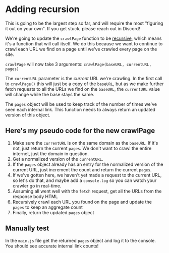 # Adding recursion

This is going to be the largest step so far, and will require the most "figuring it out on your own". If you get stuck, please reach out in Discord!

We're going to update the `crawlPage` function to be [recursive](https://blog.boot.dev/javascript/how-to-recursively-traverse-objects/), which means it's a function that will call itself. We do this because we want to continue to crawl each URL we find on a page until we've crawled every page on the site.

`crawlPage` will now take 3 arguments: `crawlPage(baseURL, currentURL, pages)`

The `currentURL` parameter is the *current* URL we're crawling. In the first call to `crawlPage()` this will just be a copy of the `baseURL`, but as we make further fetch requests to all the URLs we find on the `baseURL`, the `currentURL` value will change while the base stays the same.

The `pages` object will be used to keep track of the number of times we've seen each internal link. This function needs to always return an updated version of this object.

## Here's my pseudo code for the new crawlPage

1. Make sure the `currentURL` is on the same domain as the `baseURL`. If it's not, just return the current `pages`. We don't want to crawl the entire internet, just the domain in question.
2. Get a normalized version of the `currentURL`.
3. If the `pages` object already has an entry for the normalized version of the current URL, just increment the count and return the current `pages`.
4. If we've gotten here, we haven't yet made a request to the current URL, so let's do that, and maybe add a `console.log` so you can watch your crawler go in real-time.
5. Assuming all went well with the `fetch` request, get all the URLs from the response body HTML
6. Recursively crawl each URL you found on the page and update the `pages` to keep an aggregate count
7. Finally, return the updated `pages` object

## Manually test

In the `main.js` file get the returned `pages` object and log it to the console. You should see accurate internal link counts!
